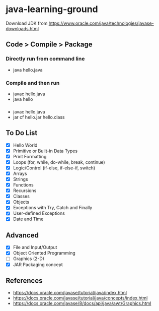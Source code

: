 # java-learning-ground

Download JDK from https://www.oracle.com/java/technologies/javase-downloads.html

## Code > Compile > Package

### Directly run from command line
- java hello.java

### Compile and then run
- javac hello.java
- java hello

###
- javac hello.java
- jar cf hello.jar hello.class

## To Do List

- [x] Hello World
- [x] Primitive or Built-in Data Types
- [x] Print Formatting
- [x] Loops (for, while, do-while, break, continue)
- [x] Logic/Control (if-else, if-else-if, switch)
- [x] Arrays
- [x] Strings
- [x] Functions
- [x] Recursions
- [x] Classes
- [x] Objects
- [x] Exceptions with Try, Catch and Finally
- [x] User-defined Exceptions
- [x] Date and Time

## Advanced

- [x] File and Input/Output
- [x] Object Oriented Programming
- [ ] Graphics (2-D)
- [x] JAR Packaging concept

## References
- https://docs.oracle.com/javase/tutorial/java/index.html
- https://docs.oracle.com/javase/tutorial/java/concepts/index.html
- https://docs.oracle.com/javase/8/docs/api/java/awt/Graphics.html

